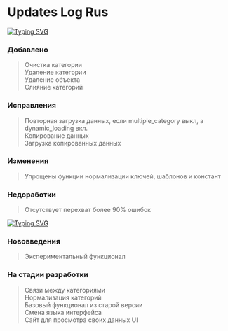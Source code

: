 # Updates Log Rus 

[![Typing SVG](https://readme-typing-svg.herokuapp.com?font=Fira+Code&weight=800&duration=3000&pause=5000&width=640&height=64&lines=Local+DataBase+-+Experimental+Version+1.2+%7C+2.10.2023)]()

### Добавлено
> Очистка категории <br/>
> Удаление категории <br/>
> Удаление объекта <br/>
> Слияние категорий <br/>

### Исправления
> Повторная загрузка данных, если multiple_category выкл, а dynamic_loading вкл. <br/>
> Копирование данных <br/>
> Загрузка копированных данных </br>

### Изменения
> Упрощены функции нормализации ключей, шаблонов и констант <br/>

### Недоработки
> Отсутствует перехват более 90% ошибок <br/>

[![Typing SVG](https://readme-typing-svg.herokuapp.com?font=Fira+Code&weight=800&duration=3000&pause=5500&width=640&height=64&lines=Local+DataBase+-+Experimental+Version+1.0+%7C+1.10.2023)]() </br>


### Нововведения
> Экспериментальный функционал <br/>

### На стадии разработки 
> Связи между категориями <br/>
> Нормализация категорий <br/>
> Базовый функционал из старой версии <br/>
> Смена языка интерфейса <br/>
> Сайт для просмотра своих данных
> UI <br/>